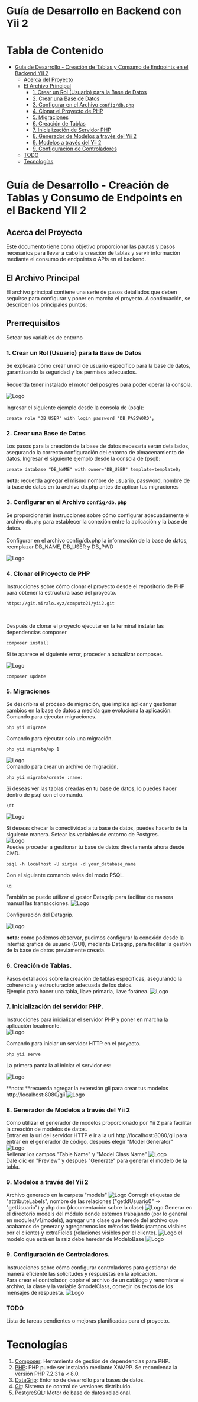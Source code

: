# Guía de Desarrollo en Backend con Yii 2

# Tabla de Contenido

- [Guía de Desarrollo - Creación de Tablas y Consumo de Endpoints en el Backend YII 2](#guía-de-desarrollo---creación-de-tablas-y-consumo-de-endpoints-en-el-backend-yii-2)
  - [Acerca del Proyecto](#acerca-del-proyecto)
  - [El Archivo Principal](#el-archivo-principal)
    - [1. Crear un Rol (Usuario) para la Base de Datos](#1-crear-un-rol-usuario-para-la-base-de-datos)
    - [2. Crear una Base de Datos](#2-crear-una-base-de-datos)
    - [3. Configurar en el Archivo `config/db.php`](#3-configurar-en-el-archivo-configdbphp)
    - [4. Clonar el Proyecto de PHP](#4-clonar-el-proyecto-de-php)
    - [5. Migraciones](#5-migraciones)
    - [6. Creación de Tablas](#6-creación-de-tablas)
    - [7. Inicialización de Servidor PHP](#7-inicialización-de-servidor-php)
    - [8. Generador de Modelos a través del Yii 2](#8-generador-de-modelos-a-través-del-yii-2)
    - [9. Modelos a través del Yii 2](#9-modelos-a-través-del-yii-2)
    - [9. Configuración de Controladores](#9-configuración-de-controladores)
  - [TODO](#todo)
  - [Tecnologías](#tecnologías)

# Guía de Desarrollo - Creación de Tablas y Consumo de Endpoints en el Backend YII 2

## Acerca del Proyecto

Este documento tiene como objetivo proporcionar las pautas y pasos necesarios para llevar a cabo la creación de tablas y servir información mediante el consumo de endpoints o APIs en el backend.

## El Archivo Principal

El archivo principal contiene una serie de pasos detallados que deben seguirse para configurar y poner en marcha el proyecto. A continuación, se describen los principales puntos:

## Prerrequisitos

Setear tus variables de entorno

### 1. Crear un Rol (Usuario) para la Base de Datos

Se explicará cómo crear un rol de usuario específico para la base de datos, garantizando la seguridad y los permisos adecuados.
<br><br>Recuerda tener instalado el motor del posgres para poder operar la consola.

<img src="Images/psql.PNG" alt="Logo">

Ingresar el siguiente ejemplo desde la consola de (psql):

```
create role "DB_USER" with login password 'DB_PASSWORD';
```

### 2. Crear una Base de Datos

Los pasos para la creación de la base de datos necesaria serán detallados, asegurando la correcta configuración del entorno de almacenamiento de datos.
Ingresar el siguiente ejemplo desde la consola de (psql):

```
create database "DB_NAME" with owner="DB_USER" template=template0;
```

**nota:** recuerda agregar el mismo nombre de usuario, password, nombre de la base de datos en tu archivo db.php antes de aplicar tus migraciones

### 3. Configurar en el Archivo `config/db.php`

Se proporcionarán instrucciones sobre cómo configurar adecuadamente el archivo `db.php` para establecer la conexión entre la aplicación y la base de datos.
<br>
<br>
Configurar en el archivo config/db.php la información de la base de datos, reemplazar DB_NAME, DB_USER y DB_PWD

<img src="Images/db.png" alt="Logo">

### 4. Clonar el Proyecto de PHP

Instrucciones sobre cómo clonar el proyecto desde el repositorio de PHP para obtener la estructura base del proyecto.

```
https://git.miralo.xyz/computo21/yii2.git
```

<br>

Después de clonar el proyecto ejecutar en la terminal instalar las dependencias composer

```
composer install
```
Si te aparece el siguiente error, proceder a actualizar composer.

<img src="Images/composer_error.png" alt="Logo">

```
composer update
```

### 5. Migraciones

Se describirá el proceso de migración, que implica aplicar y gestionar cambios en la base de datos a medida que evoluciona la aplicación.
<br>
Comando para ejecutar migraciones.

```
php yii migrate
```

Comando para ejecutar solo una migración.

```
php yii migrate/up 1
```

<img src="Images/archivo_de_migracion.png" alt="Logo">

<br>
Comando para crear un archivo de migración.

```
php yii migrate/create :name:
```

Si deseas ver las tablas creadas en tu base de datos, lo puedes hacer dentro de psql con el comando.

```
\dt
```

<img src="Images/dt.png" alt="Logo">

Si deseas checar la conectividad a tu base de datos, puedes hacerlo de la siguiente manera.
Setear las variables de entorno de Postgres.
<br>
<img src="Images/psql_enviroment.PNG" alt="Logo">
<br>
Puedes proceder a gestionar tu base de datos directamente ahora desde CMD.

```
psql -h localhost -U sirgea -d your_database_name
```

Con el siguiente comando sales del modo PSQL.

```
\q
```

También se puede utilizar el gestor Datagrip para facilitar de manera manual las transacciones.
<img src="Images/cmd_gestor.PNG" alt="Logo">

Configuración del Datagrip.

<img src="Images/datagrip_config.gif" alt="Logo">

**nota:** como podemos observar, pudimos configurar la conexión desde la interfaz gráfica de usuario (GUI), mediante Datagrip, para facilitar la gestión de la base de datos previamente creada.

### 6. Creación de Tablas.

Pasos detallados sobre la creación de tablas específicas, asegurando la coherencia y estructuración adecuada de los datos.
<br>
Ejemplo para hacer una tabla, llave primaria, llave foránea.
<img src="Images/tabla.png" alt="Logo">

### 7. Inicialización del servidor PHP.

Instrucciones para inicializar el servidor PHP y poner en marcha la aplicación localmente.
<br>
<img src="Images/iniciar_un_servidor_HTTP.png" alt="Logo">

Comando para iniciar un servidor HTTP en el proyecto.

```
php yii serve
```

La primera pantalla al iniciar el servidor es:

<img src="Images/primer_pantalla_server.png" alt="Logo">

**nota: **recuerda agregar la extensión gii para crear tus modelos http://localhost:8080/gii
<img src="Images/Model_Generator.png" alt="Logo">

### 8. Generador de Modelos a través del Yii 2

Cómo utilizar el generador de modelos proporcionado por Yii 2 para facilitar la creación de modelos de datos.
<br>
Entrar en la url del servidor HTTP e ir a la url http://localhost:8080/gii para entrar en el generador de código, después elegir "Model Generator"
<img src="Images/Model_Generator_1.png" alt="Logo">
<br>
Rellenar los campos "Table Name" y "Model Class Name"
<img src="Images/Model_Generator_2.png" alt="Logo">
<br>
Dale clic en "Preview" y después "Generate" para generar el modelo de la tabla.

### 9. Modelos a través del Yii 2

Archivo generado en la carpeta "models"
<img src="Images/models.png" alt="Logo">
Corregir etiquetas de "attributeLabels", nombre de las relaciones ("getIdUsuario0" => "getUsuario") y php doc (documentación sobre la clase)
<img src="Images/corregir_attributeLabels.png" alt="Logo">
Generar en el directorio models del módulo donde estemos trabajando (por lo general en modules/v1/models), agregar una clase que herede del archivo que acabamos de generar y agregaremos los métodos fields (campos visibles por el cliente) y extraFields (relaciones visibles por el cliente).
<img src="Images/directorio_models.png" alt="Logo">
el modelo que está en la raíz debe heredar de ModeloBase
<img src="Images/herencia_modelo_base.png" alt="Logo">

### 9. Configuración de Controladores.

Instrucciones sobre cómo configurar controladores para gestionar de manera eficiente las solicitudes y respuestas en la aplicación.
<br>
Para crear el controlador, copiar el archivo de un catálogo y renombrar el archivo, la clase y la variable $modelClass, corregir los textos de los mensajes de respuesta.
<img src="Images/creacion_controlador.png" alt="Logo">

### TODO

Lista de tareas pendientes o mejoras planificadas para el proyecto.

# Tecnologías

1. [Composer](https://getcomposer.org/): Herramienta de gestión de dependencias para PHP.
2. [PHP](https://www.php.net/): PHP puede ser instalado mediante XAMPP. Se recomienda la versión PHP 7.2.31 a < 8.0.
3. [DataGrip](https://www.jetbrains.com/datagrip/): Entorno de desarrollo para bases de datos.
4. [Git](https://git-scm.com/): Sistema de control de versiones distribuido.
5. [PostgreSQL](https://www.postgresql.org/): Motor de base de datos relacional.
